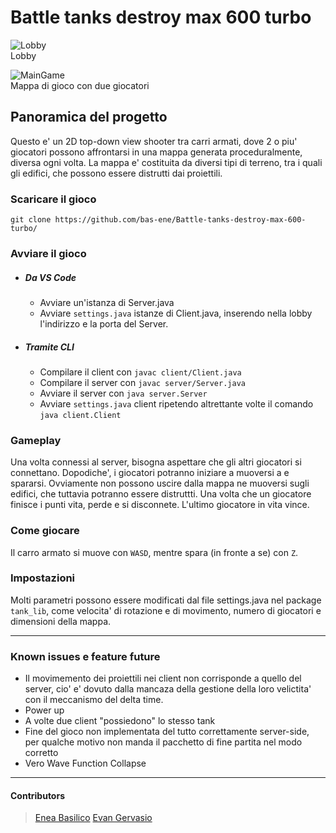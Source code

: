 # Battle tanks destroy max 600 turbo

![Lobby](https://github.com/bas-ene/Battle-tanks-destroy-max-600-turbo/assets/68295216/5d237a0e-59fd-4240-a964-151ab66afbc3)\
Lobby

![MainGame](https://github.com/bas-ene/Battle-tanks-destroy-max-600-turbo/assets/68295216/bcd80f0c-a0a3-4cfa-a543-37e2b46ef469)\
Mappa di gioco con due giocatori

## Panoramica del progetto

Questo e' un 2D top-down view shooter tra carri armati, dove 2 o piu' giocatori possono affrontarsi in una mappa generata proceduralmente, diversa ogni volta. La mappa e' costituita da diversi tipi di terreno, tra i quali gli edifici, che possono essere distrutti dai proiettili.

### Scaricare il gioco

```
git clone https://github.com/bas-ene/Battle-tanks-destroy-max-600-turbo/
```

### Avviare il gioco

- ##### Da VS Code

  - Avviare un'istanza di Server.java
  - Avviare `settings.java` istanze di Client.java, inserendo nella lobby l'indirizzo e la porta del Server.

- ##### Tramite CLI
  - Compilare il client con `javac client/Client.java`
  - Compilare il server con `javac server/Server.java`
  - Avviare il server con `java server.Server`
  - Avviare `settings.java` client ripetendo altrettante volte il comando `java client.Client`

### Gameplay

Una volta connessi al server, bisogna aspettare che gli altri giocatori si connettano. Dopodiche', i giocatori potranno iniziare a muoversi a e spararsi. Ovviamente non possono uscire dalla mappa ne muoversi sugli edifici, che tuttavia potranno essere distruttti. Una volta che un giocatore finisce i punti vita, perde e si disconnete. L'ultimo giocatore in vita vince.

### Come giocare

Il carro armato si muove con `WASD`, mentre spara (in fronte a se) con `Z`.

### Impostazioni

Molti parametri possono essere modificati dal file settings.java nel package `tank_lib`, come velocita' di rotazione e di movimento, numero di giocatori e dimensioni della mappa.

---

### Known issues e feature future

- Il movimemento dei proiettili nei client non corrisponde a quello del server, cio' e' dovuto dalla mancaza della gestione della loro velictita' con il meccanismo del delta time.
- Power up
- A volte due client "possiedono" lo stesso tank
- Fine del gioco non implementata del tutto correttamente server-side, per qualche motivo non manda il pacchetto di fine partita nel modo corretto
- Vero Wave Function Collapse

---

#### Contributors

> [Enea Basilico](https://github.com/bas-ene/)
> [Evan Gervasio](https://github.com/evangerva/)
